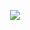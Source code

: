 <p align="center">
  <tr>
    <td align="center" style="padding=0;width=50%;">
      <a href="https://github.com/KarandeepSWranch">
      <img src="https://github-readme-streak-stats.herokuapp.com?user=Rotinx&theme=tokyonight_duo&hide_border=true&ring=ec7460&currStreakLabel=ec7460&sideNums=ec7460&dates=979797&sideLabels=ec7460&currStreakNum=ec7460&border=DD2727&stroke=00000000&background=00000000&fire=FF7600" />
    </td>
  </tr>
</p>
